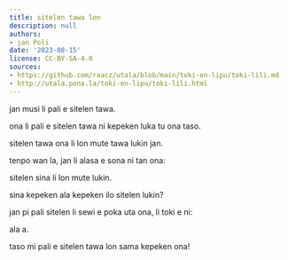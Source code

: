 ```yaml
---
title: sitelen tawa lon
description: null
authors:
- jan Poli
date: '2023-08-15'
license: CC-BY-SA-4.0
sources:
- https://github.com/raacz/utala/blob/main/toki-en-lipu/toki-lili.md
- http://utala.pona.la/toki-en-lipu/toki-lili.html
---
```


jan musi li pali e sitelen tawa.

ona li pali e sitelen tawa ni kepeken luka tu ona taso.

sitelen tawa ona li lon mute tawa lukin jan.

tenpo wan la, jan li alasa e sona ni tan ona:

sitelen sina li lon mute lukin.

sina kepeken ala kepeken ilo sitelen lukin?

jan pi pali sitelen li sewi e poka uta ona, li toki e ni:

ala a.

taso mi pali e sitelen tawa lon sama kepeken ona!